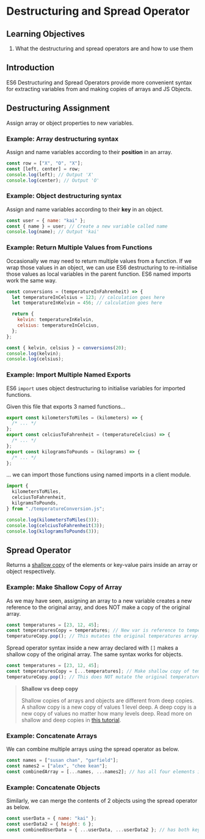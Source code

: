 # Destructuring and Spread Operator

## Learning Objectives

1. What the destructuring and spread operators are and how to use them

## Introduction

ES6 Destructuring and Spread Operators provide more convenient syntax for extracting variables from and making copies of arrays and JS Objects.

## Destructuring Assignment

Assign array or object properties to new variables.

### Example: Array destructuring syntax

Assign and name variables according to their **position** in an array.

```javascript
const row = ["X", "O", "X"];
const [left, center] = row;
console.log(left); // Output 'X'
console.log(center); // Output 'O'
```

### Example: Object destructuring syntax

Assign and name variables according to their **key** in an object.

```javascript
const user = { name: "kai" };
const { name } = user; // Create a new variable called name
console.log(name); // Output 'kai'
```

### Example: Return Multiple Values from Functions

Occasionally we may need to return multiple values from a function. If we wrap those values in an object, we can use ES6 destructuring to re-initialise those values as local variables in the parent function. ES6 named imports work the same way.

```javascript
const conversions = (temperatureInFahrenheit) => {
  let temperatureInCelsius = 123; // calculation goes here
  let temperatureInKelvin = 456; // calculation goes here

  return {
    kelvin: temperatureInKelvin,
    celsius: temperatureInCelcius,
  };
};

const { kelvin, celsius } = conversions(20);
console.log(kelvin);
console.log(celsius);
```

### Example: Import Multiple Named Exports

ES6 `import` uses object destructuring to initialise variables for imported functions.

Given this file that exports 3 named functions...

```javascript
export const kilometersToMiles = (kilometers) => {
  /* ... */
};
export const celciusToFahrenheit = (temperatureCelcius) => {
  /* ... */
};
export const kilogramsToPounds = (kilograms) => {
  /* ... */
};
```

... we can import those functions using named imports in a client module.


```javascript
import {
  kilometersToMiles,
  celciusToFahrenheit,
  kilgramsToPounds,
} from "./temperatureConversion.js";

console.log(kilometersToMiles(3));
console.log(celciusToFahrenheit(3));
console.log(kilogramsToPounds(3));
```

## Spread Operator

Returns a [shallow copy](https://medium.com/@manjuladube/understanding-deep-and-shallow-copy-in-javascript-13438bad941c) of the elements or key-value pairs inside an array or object respectively.

### Example: Make Shallow Copy of Array

As we may have seen, assigning an array to a new variable creates a new reference to the original array, and does NOT make a copy of the original array.

```javascript
const temperatures = [23, 12, 45];
const temperaturesCopy = temperatures; // New var is reference to temperatures.
temperatureCopy.pop(); // This mutates the original temperatures array.
```

Spread operator syntax inside a new array declared with `[]` makes a shallow copy of the original array. The same syntax works for objects.

```javascript
const temperatures = [23, 12, 45];
const temperaturesCopy = [...temperatures]; // Make shallow copy of temperatures.
temperatureCopy.pop(); // This does NOT mutate the original temperatures array.
```


> **Shallow vs deep copy**
> 
> Shallow copies of arrays and objects are different from deep copies. A shallow copy is a new copy of values 1 level deep. A deep copy is a new copy of values no matter how many levels deep. Read more on shallow and deep copies in [this tutorial](https://www.javascripttutorial.net/object/3-ways-to-copy-objects-in-javascript/).

### Example: Concatenate Arrays

We can combine multiple arrays using the spread operator as below.

```javascript
const names = ["susan chan", "garfield"];
const names2 = ["alex", "chee kean"];
const combinedArray = [...names, ...names2]; // has all four elements inside
```

### Example: Concatenate Objects

Similarly, we can merge the contents of 2 objects using the spread operator as below.

```javascript
const userData = { name: "kai" };
const userData2 = { height: 6 };
const combinedUserData = { ...userData, ...userData2 }; // has both keys inside
```
